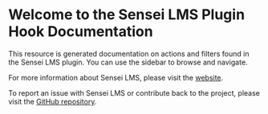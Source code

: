 # Welcome to the Sensei LMS Plugin Hook Documentation

This resource is generated documentation on actions and filters found in the Sensei LMS plugin. You can use the sidebar to browse and navigate.

For more information about Sensei LMS, please visit the [website](https://senseilms.com/).

To report an issue with Sensei LMS or contribute back to the project, please visit the [GitHub repository](https://github.com/automattic/sensei).
